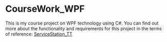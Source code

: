 # CourseWork_WPF
This is my course project on WPF technology using C#.
You can find out more about the functionality and requirements for this project in the terms of reference: <a href="https://github.com/samolevich2017/CourseWork_WPF/blob/main/ServiceStation_TT.pdf">ServiceStation_TT</a>
